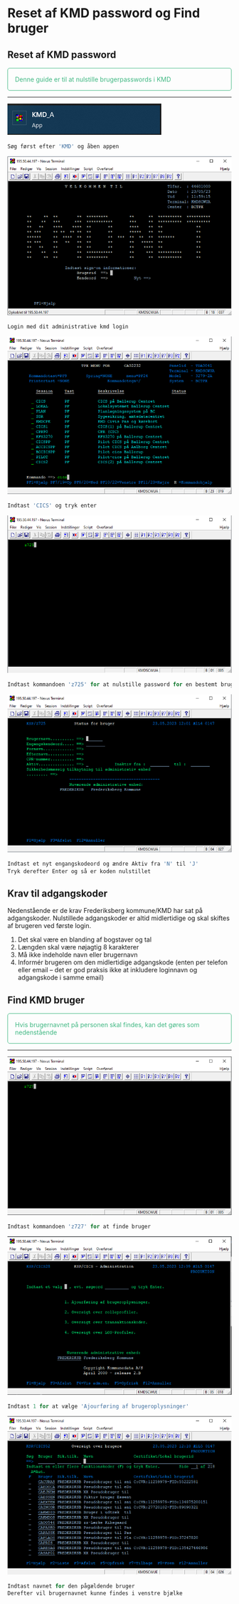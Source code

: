 # Reset af KMD password og Find bruger


## Reset af KMD password

<p style="color: #41B883; border: 1px solid #41B883; border-radius:5px; padding: 1rem;">Denne guide er til at nulstille brugerpasswords i KMD</p>

---
![](kmd1.png)
```js
Søg først efter 'KMD' og åben appen
```

![](kmd2.png)
```js
Login med dit administrative kmd login
```

![](kmd3.png)
```js
Indtast 'CICS' og tryk enter
```

![](kmd4.png)
```js
Indtast kommandoen 'z725' for at nulstille password for en bestemt bruger
```

![](kmd5.png)
```js
Indtast et nyt engangskodeord og ændre Aktiv fra 'N' til 'J'
Tryk derefter Enter og så er koden nulstillet
```

## Krav til adgangskoder
Nedenstående er de krav Frederiksberg kommune/KMD har sat på adgangskoder.  Nulstillede adgangskoder er altid midlertidige og skal skiftes af brugeren ved første login.
1.	Det skal være en blanding af bogstaver og tal
2.	Længden skal være nøjagtig 8 karakterer
3.	Må ikke indeholde navn eller brugernavn
4.	Informér brugeren om den midlertidige adgangskode (enten per telefon eller email – det er god praksis ikke at inkludere loginnavn og adgangskode i samme email)

## Find KMD bruger

<p style="color: #41B883; border: 1px solid #41B883; border-radius:5px; padding: 1rem;">Hvis brugernavnet på personen skal findes, kan det gøres som nedenstående</p>

---
![](kmd6.png)
```js
Indtast kommandoen 'z727' for at finde bruger
```

![](kmd7.png)
```js
Indtast 1 for at vælge 'Ajourføring af brugeroplysninger'
```

![](kmd8.png)
```js
Indtast navnet for den pågældende bruger
Derefter vil brugernavnet kunne findes i venstre bjælke
```

